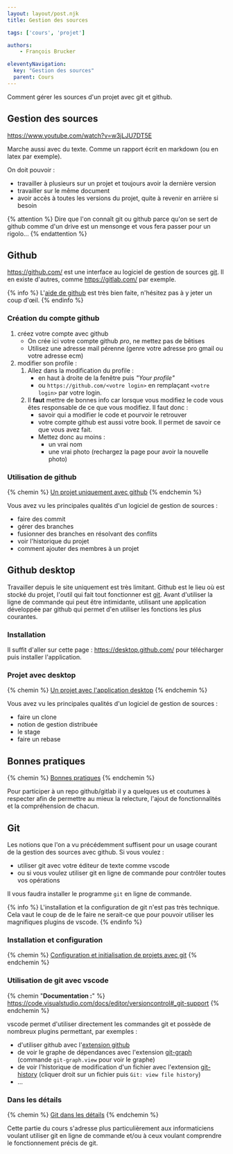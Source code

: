 ```yaml
---
layout: layout/post.njk 
title: Gestion des sources

tags: ['cours', 'projet']

authors:
    - François Brucker

eleventyNavigation:
  key: "Gestion des sources"
  parent: Cours
---
```


<!-- début résumé -->

Comment gérer les sources d'un projet avec git et github.

<!-- fin résumé -->

## Gestion des sources

https://www.youtube.com/watch?v=w3jLJU7DT5E

Marche aussi avec du texte. Comme un rapport écrit en markdown (ou en latex par exemple).

On doit pouvoir :

* travailler à plusieurs sur un projet et toujours avoir la dernière version
* travailler sur le même document
* avoir accès à toutes les versions du projet, quite à revenir en arrière si besoin

{% attention %}
Dire que l'on connaît git ou github parce qu'on se sert de github comme d'un drive est un mensonge et vous fera passer pour un rigolo...
{% endattention %}

## Github

<https://github.com/> est une interface au logiciel de gestion de sources [git](https://fr.wikipedia.org/wiki/Git). Il en existe d'autres, comme <https://gitlab.com/> par exemple.

{% info %}
L'[aide de github](https://docs.github.com/en/get-started) est très bien faite, n'hésitez pas à y jeter un coup d'œil.
{% endinfo %}

### <span id="compte-github"></span> Création du compte github

1. créez votre compte avec github
   * On crée ici votre compte github *pro*, ne mettez pas de bêtises
   * Utilisez une adresse mail pérenne (genre votre adresse pro gmail ou votre adresse ecm)
2. modifier son profile :
   1. Allez dans la modification du profile :
      * en haut à droite de la fenêtre puis *"Your profile"*
      * ou `https://github.com/<votre login>` en remplaçant `<votre login>` par votre login.
   2. Il **faut** mettre de bonnes info car lorsque vous modifiez le code vous êtes responsable de ce que vous modifiez. Il faut donc :
       * savoir qui a modifier le code et pourvoir le retrouver
       * votre compte github est aussi votre book. Il permet de savoir ce que vous avez fait.
       * Mettez donc au moins :
         * un vrai nom
         * une vrai photo (rechargez la page pour avoir la nouvelle photo)

### <span id="tuto-github"></span> Utilisation de github

{% chemin %}
[Un projet uniquement avec github](projet-github)
{% endchemin %}

Vous avez vu les principales qualités d'un logiciel de gestion de sources :

* faire des commit
* gérer des branches
* fusionner des branches en résolvant des conflits
* voir l'historique du projet
* comment ajouter des membres à un projet

## <span id="utilisation-desktop-github"></span> Github desktop

Travailler depuis le site uniquement est très limitant. Github est le lieu où est stocké du projet, l'outil qui fait tout fonctionner est [git](https://fr.wikipedia.org/wiki/Git). Avant d'utiliser la ligne de commande qui peut être intimidante, utilisant une application développée par github qui permet d'en utiliser les fonctions les plus courantes.

### Installation

Il suffit d'aller sur cette page : <https://desktop.github.com/> pour télécharger puis installer l'application.

### Projet avec desktop

{% chemin %}
[Un projet avec l'application desktop](projet-github-desktop)
{% endchemin %}

Vous avez vu les principales qualités d'un logiciel de gestion de sources :

* faire un clone
* notion de gestion distribuée
* le stage
* faire un rebase

## Bonnes pratiques

{% chemin %}
[Bonnes pratiques](bonnes-pratiques)
{% endchemin %}

Pour participer à un repo github/gitlab il y a quelques us et coutumes à respecter afin de permettre au mieux la relecture, l'ajout de fonctionnalités et la compréhension de chacun.

## Git

Les notions que l'on a vu précédemment suffisent pour un usage courant de la gestion des sources avec github. Si vous voulez :

* utiliser git avec votre éditeur de texte comme vscode
* ou si vous voulez utiliser git en ligne de commande pour contrôler toutes vos opérations

Il vous faudra installer le programme `git` en ligne de commande.

{% info %}
L'installation et la configuration de git n'est pas très technique. Cela vaut le coup de de le faire ne serait-ce que pour pouvoir utiliser les magnifiques plugins de vscode.
{% endinfo %}

### Installation et configuration

{% chemin %}
[Configuration et initialisation de projets avec git](git-init)
{% endchemin %}

### Utilisation de git avec vscode

{% chemin "**Documentation :**" %}
<https://code.visualstudio.com/docs/editor/versioncontrol#_git-support>
{% endchemin %}

vscode permet d'utiliser directement les commandes git et possède de nombreux plugins permettant, par exemples :

* d'utiliser github avec l'[extension github](https://code.visualstudio.com/docs/editor/github)
* de voir le graphe de dépendances avec l'extension [git-graph](https://marketplace.visualstudio.com/items?itemName=mhutchie.git-graph) (commande `git-graph.view` pour voir le graphe)
* de voir l'historique de modification d'un fichier avec l'extension [git-history](https://marketplace.visualstudio.com/items?itemName=donjayamanne.githistory) (cliquer droit sur un fichier puis `Git: view file history`)
* ...

### Dans les détails

{% chemin %}
[Git dans les détails](./git)
{% endchemin %}

Cette partie du cours s'adresse plus particulièrement aux informaticiens voulant utiliser git en ligne de commande et/ou à ceux voulant comprendre le fonctionnement précis de git.
